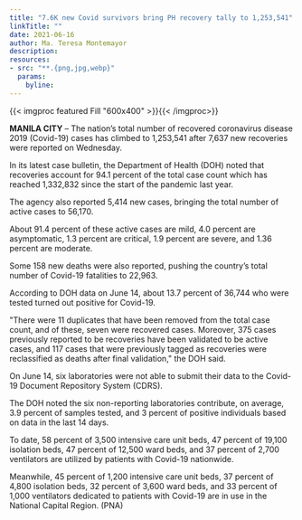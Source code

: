 ```yaml
---
title: "7.6K new Covid survivors bring PH recovery tally to 1,253,541"
linkTitle: ""
date: 2021-06-16
author: Ma. Teresa Montemayor
description:
resources:
- src: "**.{png,jpg,webp}"
  params:
    byline: 
---
```

{{< imgproc featured Fill "600x400" >}}{{< /imgproc>}}

**MANILA CITY** –  The nation’s total number of recovered coronavirus disease 2019 (Covid-19) cases has climbed to 1,253,541 after 7,637 new recoveries were reported on Wednesday.

In its latest case bulletin, the Department of Health (DOH) noted that recoveries account for 94.1 percent of the total case count which has reached 1,332,832 since the start of the pandemic last year.

The agency also reported 5,414 new cases, bringing the total number of active cases to 56,170.

About 91.4 percent of these active cases are mild, 4.0 percent are asymptomatic, 1.3 percent are critical, 1.9 percent are severe, and 1.36 percent are moderate.

Some 158 new deaths were also reported, pushing the country’s total number of Covid-19 fatalities to 22,963.

According to DOH data on June 14, about 13.7 percent of 36,744 who were tested turned out positive for Covid-19.

"There were 11 duplicates that have been removed from the total case count, and of these, seven were recovered cases. Moreover, 375 cases previously reported to be recoveries have been validated to be active cases, and 117 cases that were previously tagged as recoveries were reclassified as deaths after final validation," the DOH said.

On June 14, six laboratories were not able to submit their data to the Covid-19 Document Repository System (CDRS).

The DOH noted the six non-reporting laboratories contribute, on average, 3.9 percent of samples tested, and 3 percent of positive individuals based on data in the last 14 days.

To date, 58 percent of 3,500 intensive care unit beds, 47 percent of 19,100 isolation beds, 47 percent of 12,500 ward beds, and 37 percent of 2,700 ventilators are utilized by patients with Covid-19 nationwide.

Meanwhile, 45 percent of 1,200 intensive care unit beds, 37 percent of 4,800 isolation beds, 32 percent of 3,600 ward beds, and 33 percent of 1,000 ventilators dedicated to patients with Covid-19 are in use in the National Capital Region. (PNA) 